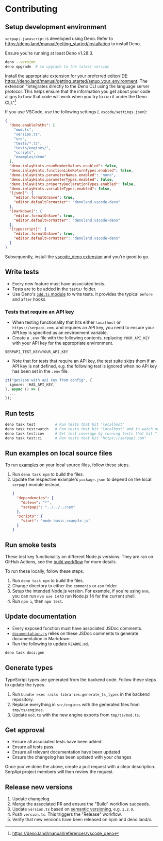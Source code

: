 # Contributing

## Setup development environment

`serpapi-javascript` is developed using Deno. Refer to
https://deno.land/manual/getting_started/installation to install Deno.

Ensure you're running at least Deno v1.28.3.

```bash
deno --version
deno upgrade  # to upgrade to the latest version
```

Install the appropriate extension for your preferred editor/IDE:
https://deno.land/manual/getting_started/setup_your_environment. The extension
"integrates directly to the Deno CLI using the language server protocol. This
helps ensure that the information you get about your code aligns to how that
code will work when you try to run it under the Deno CLI."[^1]

If you use VSCode, use the following settings (`.vscode/settings.json`):

```json
{
  "deno.enablePaths": [
    "mod.ts",
    "version.ts",
    "src",
    "tests/*.ts",
    "tests/engines/",
    "scripts",
    "examples/deno"
  ],
  "deno.inlayHints.enumMemberValues.enabled": false,
  "deno.inlayHints.functionLikeReturnTypes.enabled": false,
  "deno.inlayHints.parameterNames.enabled": "none",
  "deno.inlayHints.parameterTypes.enabled": false,
  "deno.inlayHints.propertyDeclarationTypes.enabled": false,
  "deno.inlayHints.variableTypes.enabled": false,
  "[json]": {
    "editor.formatOnSave": true,
    "editor.defaultFormatter": "denoland.vscode-deno"
  },
  "[markdown]": {
    "editor.formatOnSave": true,
    "editor.defaultFormatter": "denoland.vscode-deno"
  },
  "[typescript]": {
    "editor.formatOnSave": true,
    "editor.defaultFormatter": "denoland.vscode-deno"
  }
}
```

Subsequently, install the
[vscode_deno extension](https://marketplace.visualstudio.com/items?itemName=denoland.vscode-deno)
and you're good to go.

## Write tests

- Every new feature must have associated tests.
- Tests are to be added in the `tests/` folder.
- Use Deno's
  [`bdd.ts` module](https://deno.land/manual/basics/testing/behavior_driven_development)
  to write tests. It provides the typical `before` and `after` hooks.

### Tests that require an API key

- When testing functionality that hits either `localhost` or
  `https://serpapi.com`, and requires an API key, you need to ensure your API
  key is specified as an environment variable.
- Create a `.env` file with the following contents, replacing `YOUR_API_KEY`
  with your API key for the appropriate environment.

```
SERPAPI_TEST_KEY=YOUR_API_KEY
```

- Note that for tests that require an API key, the test suite skips them if an
  API key is not defined, e.g. the following test is ignored when no API key has
  been set in the `.env` file.

```ts
it("getJson with api key from config", {
  ignore: !HAS_API_KEY,
}, async () => {
  ...
});
```

## Run tests

```bash
deno task test         # Run tests that hit "localhost"
deno task test:watch   # Run tests that hit "localhost" and in watch mode: https://deno.land/manual/getting_started/command_line_interface#watch-mode
deno task test:cov     # Get test coverage by running tests that hit "localhost"
deno task test:ci      # Run tests that hit "https://serpapi.com"
```

## Run examples on local source files

To run [examples](./examples/) on your local source files, follow these steps.

1. Run `deno task npm` to build the files.
2. Update the respective example's `package.json` to depend on the local
   `serpapi` module instead,
   ```json
   {
     "dependencies": {
       "dotenv": "*",
       "serpapi": "../../../npm"
     },
     "scripts": {
       "start": "node basic_example.js"
     }
   }
   ```

## Run smoke tests

These test key functionality on different Node.js versions. They are ran on
GitHub Actions, see the [build workflow](.github/workflows/build.yml) for more
details.

To run these locally, follow these steps.

1. Run `deno task npm` to build the files.
2. Change directory to either the `commonjs` or `esm` folder.
3. Setup the intended Node.js version. For example, if you're using `nvm`, you
   can run `nvm use 14` to run Node.js 14 for the current shell.
4. Run `npm i`, then `npm test`.

## Update documentation

- Every exposed function must have associated JSDoc comments.
- [`documentation.js`](https://github.com/documentationjs/documentation) relies
  on these JSDoc comments to generate documentation in Markdown.
- Run the following to update `README.md`.

```bash
deno task docs:gen
```

## Generate types

TypeScript types are generated from the backend code. Follow these steps to
update the types.

1. Run `bundle exec rails libraries:generate_ts_types` in the backend
   repository.
2. Replace everything in `src/engines` with the generated files from
   `tmp/ts/engines`.
3. Update `mod.ts` with the new engine exports from `tmp/ts/mod.ts`.

## Get approval

- Ensure all associated tests have been added
- Ensure all tests pass
- Ensure all relevant documentation have been updated
- Ensure the changelog has been updated with your changes

Once you've done the above, create a pull request with a clear description.
SerpApi project members will then review the request.

## Release new versions

1. Update changelog.
2. Merge the associated PR and ensure the "Build" workflow succeeds.
3. Update `version.ts` based on [semantic versioning](https://semver.org/), e.g.
   `1.2.0`.
4. Push `version.ts`. This triggers the "Release" workflow.
5. Verify that new versions have been released on npm and deno.land/x.

[^1]: https://deno.land/manual/references/vscode_deno
